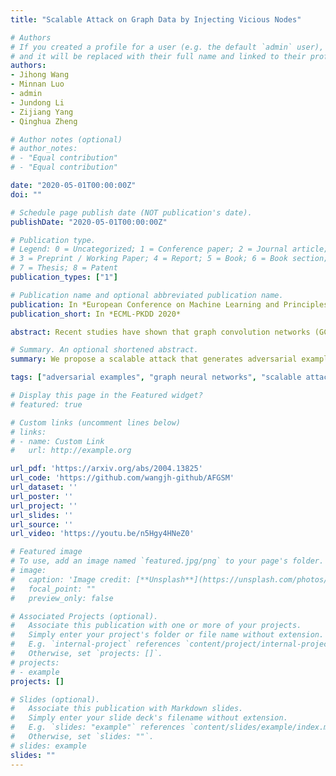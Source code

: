 ```yaml
---
title: "Scalable Attack on Graph Data by Injecting Vicious Nodes"

# Authors
# If you created a profile for a user (e.g. the default `admin` user), write the username (folder name) here 
# and it will be replaced with their full name and linked to their profile.
authors:
- Jihong Wang
- Minnan Luo
- admin
- Jundong Li
- Zijiang Yang
- Qinghua Zheng

# Author notes (optional)
# author_notes:
# - "Equal contribution"
# - "Equal contribution"

date: "2020-05-01T00:00:00Z"
doi: ""

# Schedule page publish date (NOT publication's date).
publishDate: "2020-05-01T00:00:00Z"

# Publication type.
# Legend: 0 = Uncategorized; 1 = Conference paper; 2 = Journal article;
# 3 = Preprint / Working Paper; 4 = Report; 5 = Book; 6 = Book section;
# 7 = Thesis; 8 = Patent
publication_types: ["1"]

# Publication name and optional abbreviated publication name.
publication: In *European Conference on Machine Learning and Principles and Practice of Knowledge Discovery in Databases, 2020*
publication_short: In *ECML-PKDD 2020*

abstract: Recent studies have shown that graph convolution networks (GCNs) are vulnerable to carefully designed attacks, which aim to cause misclassification of a specific node on the graph with unnoticeable perturbations. However, a vast majority of existing works cannot handle large-scale graphs because of their high time complexity. Additionally, existing works mainly focus on manipulating existing nodes on the graph, while in practice, attackers usually do not have the privilege to modify information of existing nodes. In this paper, we develop a more scalable framework named Approximate Fast Gradient Sign Method (AFGSM) which considers a more practical attack scenario where adversaries can only inject new vicious nodes to the graph while having no control over the original graph. Methodologically, we provide an approximation strategy to linearize the model we attack and then derive an approximate closed-from solution with a lower time cost. To have a fair comparison with existing attack methods that manipulate the original graph, we adapt them to the new attack scenario by injecting vicious nodes. Empirical experimental results show that our proposed attack method can significantly reduce the classification accuracy of GCNs and is much faster than existing methods without jeopardizing the attack performance.

# Summary. An optional shortened abstract.
summary: We propose a scalable attack that generates adversarial examples on extremely large graphs targeting graph neural networks.

tags: ["adversarial examples", "graph neural networks", "scalable attacks"]

# Display this page in the Featured widget?
# featured: true

# Custom links (uncomment lines below)
# links:
# - name: Custom Link
#   url: http://example.org

url_pdf: 'https://arxiv.org/abs/2004.13825'
url_code: 'https://github.com/wangjh-github/AFGSM'
url_dataset: ''
url_poster: ''
url_project: ''
url_slides: ''
url_source: ''
url_video: 'https://youtu.be/n5Hgy4HNeZ0'

# Featured image
# To use, add an image named `featured.jpg/png` to your page's folder. 
# image:
#   caption: 'Image credit: [**Unsplash**](https://unsplash.com/photos/pLCdAaMFLTE)'
#   focal_point: ""
#   preview_only: false

# Associated Projects (optional).
#   Associate this publication with one or more of your projects.
#   Simply enter your project's folder or file name without extension.
#   E.g. `internal-project` references `content/project/internal-project/index.md`.
#   Otherwise, set `projects: []`.
# projects:
# - example
projects: []

# Slides (optional).
#   Associate this publication with Markdown slides.
#   Simply enter your slide deck's filename without extension.
#   E.g. `slides: "example"` references `content/slides/example/index.md`.
#   Otherwise, set `slides: ""`.
# slides: example
slides: ""
---
```


<!-- {{% callout note %}}
Click the *Cite* button above to demo the feature to enable visitors to import publication metadata into their reference management software.
{{% /callout %}}

{{% callout note %}}
Create your slides in Markdown - click the *Slides* button to check out the example.
{{% /callout %}}

Supplementary notes can be added here, including [code, math, and images](https://wowchemy.com/docs/writing-markdown-latex/). -->

